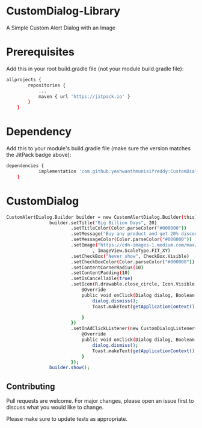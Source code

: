 # CustomDialog-Library
A Simple Custom Alert Dialog with an Image

# Prerequisites

Add this in your root build.gradle file (not your module build.gradle file):
```bash
allprojects {
		repositories {
			...
			maven { url 'https://jitpack.io' }
		}
	}
  ```
# Dependency  
Add this to your module's build.gradle file (make sure the version matches the JitPack badge above):
```bash
dependencies {
	        implementation 'com.github.yeshwanthmunisifreddy:CustomDialog-Library:1.1.2'
	}
```
# CustomDialog

```bash
CustomAlertDialog.Builder builder = new CustomAlertDialog.Builder(this);
                builder.setTitle("Big Billion Days", 20)
                        .setTitleColor(Color.parseColor("#000000"))
                        .setMessage("Buy any product and get 20% discout up to Rs 5000", 15)
                        .setMessageColor(Color.parseColor("#000000"))
                        .setImage("https://cdn-images-1.medium.com/max/1600/1*j41hMsYft-ifSvXuWOb7Gg.png"
                                , ImageView.ScaleType.FIT_XY)
                        .setCheckBox("Never show", CheckBox.Visible)
                        .setCheckBoxColor(Color.parseColor("#000000"))
                        .setContentCornerRadius(10)
                        .setContentPadding(10)
                        .setIsCancellable(true)
                        .setIcon(R.drawable.close_circle, Icon.Visible, new CustomDialogListener() {
                            @Override
                            public void onClick(Dialog dialog, Boolean check) {
                                dialog.dismiss();
                                Toast.makeText(getApplicationContext(), check + "", Toast.LENGTH_SHORT).show();

                            }
                        })
                        .setOnAdClickListener(new CustomDialogListener() {
                            @Override
                            public void onClick(Dialog dialog, Boolean check) {
                                dialog.dismiss();
                                Toast.makeText(getApplicationContext(), "Ad is clicked", Toast.LENGTH_SHORT).show();
                            }
                        });
                builder.show();
```          
## Contributing
Pull requests are welcome. For major changes, please open an issue first to discuss what you would like to change.

Please make sure to update tests as appropriate.

